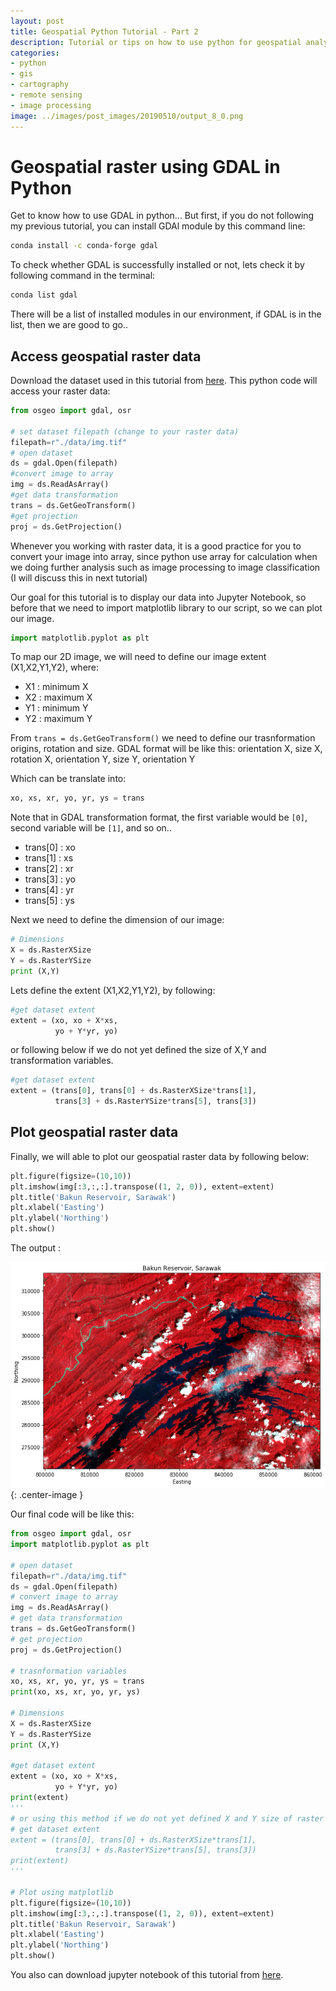 ```yaml
---
layout: post
title: Geospatial Python Tutorial - Part 2
description: Tutorial or tips on how to use python for geospatial analysis.
categories:
- python
- gis
- cartography
- remote sensing
- image processing
image: ../images/post_images/20190510/output_8_0.png
---
```


# Geospatial raster using GDAL in Python

Get to know how to use GDAL in python... But first, if you do not following my previous tutorial, you can install GDAl module by this command line:

```bash
conda install -c conda-forge gdal
```

To check whether GDAL is successfully installed or not, lets check it by following command in the terminal:

```bash
conda list gdal
```
There will be a list of installed modules in our environment, if GDAL is in the list, then we are good to go..

## Access geospatial raster data

Download the dataset used in this tutorial from [here](../assets/data.rar). This python code will access your raster data:

```python
from osgeo import gdal, osr

# set dataset filepath (change to your raster data)
filepath=r"./data/img.tif"
# open dataset
ds = gdal.Open(filepath)
#convert image to array
img = ds.ReadAsArray()
#get data transformation
trans = ds.GetGeoTransform()
#get projection
proj = ds.GetProjection()
```

Whenever you working with raster data, it is a good practice for you to convert your image into array, since python use array for calculation when we doing further analysis such as image processing to image classification (I will discuss this in next tutorial)

Our goal for this tutorial is to display our data into Jupyter Notebook, so before that we need to import matplotlib library to our script, so we can plot our image.

```python
import matplotlib.pyplot as plt
```

To map our 2D image, we will need to define our image extent (X1,X2,Y1,Y2), where:
- X1 : minimum X
- X2 : maximum X
- Y1 : minimum Y
- Y2 : maximum Y

From `trans = ds.GetGeoTransform()` we need to define our trasnformation origins, rotation and size. GDAL format will be like this: orientation X, size X, rotation X, orientation Y, size Y, orientation Y

Which can be translate into:
```python
xo, xs, xr, yo, yr, ys = trans
```
Note that in GDAL transformation format, the first variable would be `[0]`, second variable will be `[1]`, and so on..

- trans[0] : xo
- trans[1] : xs
- trans[2] : xr
- trans[3] : yo
- trans[4] : yr
- trans[5] : ys

Next we need to define the dimension of our image:
```python
# Dimensions
X = ds.RasterXSize
Y = ds.RasterYSize
print (X,Y)
```
Lets define the extent (X1,X2,Y1,Y2), by following:
```python
#get dataset extent
extent = (xo, xo + X*xs,
          yo + Y*yr, yo)
```

or following below if we do not yet defined the size of X,Y and transformation variables.

```python
#get dataset extent
extent = (trans[0], trans[0] + ds.RasterXSize*trans[1],
          trans[3] + ds.RasterYSize*trans[5], trans[3])
```
## Plot geospatial raster data

Finally, we will able to plot our geospatial raster data by following below:
```python
plt.figure(figsize=(10,10))
plt.imshow(img[:3,:,:].transpose((1, 2, 0)), extent=extent)
plt.title('Bakun Reservoir, Sarawak')
plt.xlabel('Easting')
plt.ylabel('Northing')
plt.show()
```
The output :

![png](../images/post_images/20190510/output_8_0.png){: .center-image }

Our final code will be like this:
```python
from osgeo import gdal, osr
import matplotlib.pyplot as plt

# open dataset
filepath=r"./data/img.tif"
ds = gdal.Open(filepath)
# convert image to array
img = ds.ReadAsArray()
# get data transformation
trans = ds.GetGeoTransform()
# get projection
proj = ds.GetProjection()

# trasnformation variables
xo, xs, xr, yo, yr, ys = trans
print(xo, xs, xr, yo, yr, ys)

# Dimensions
X = ds.RasterXSize
Y = ds.RasterYSize
print (X,Y)

#get dataset extent
extent = (xo, xo + X*xs,
          yo + Y*yr, yo)
print(extent)
'''
# or using this method if we do not yet defined X and Y size of raster data.
# get dataset extent
extent = (trans[0], trans[0] + ds.RasterXSize*trans[1],
          trans[3] + ds.RasterYSize*trans[5], trans[3])
print(extent)
'''

# Plot using matplotlib
plt.figure(figsize=(10,10))
plt.imshow(img[:3,:,:].transpose((1, 2, 0)), extent=extent)
plt.title('Bakun Reservoir, Sarawak')
plt.xlabel('Easting')
plt.ylabel('Northing')
plt.show()
```
You also can download jupyter notebook of this tutorial from [here](../assets/tutorial/GDAL_raster.ipynb).
